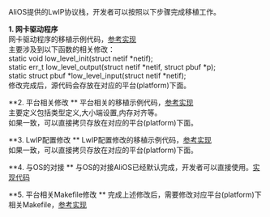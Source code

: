 AliOS提供的LwIP协议栈，开发者可以按照以下步骤完成移植工作。

**1. 网卡驱动程序**  
网卡驱动程序的移植示例代码，[参考实现](https://github.com/alibaba/AliOS/blob/master/kernel/protocols/net/netif/ethernetif.c)  
主要涉及到以下函数的相关修改：  
static void low_level_init(struct netif *netif);  
static err_t low_level_output(struct netif *netif, struct pbuf *p);  
static struct pbuf *low_level_input(struct netif *netif);  
修改完成后，源代码会存放在对应的平台(platform)下面。  

**2. 平台相关修改 ** 
平台相关的移植示例代码，[参考实现](https://github.com/alibaba/AliOS/blob/master/platform/mcu/beken/include/lwip-2.0.2/port/arch/cc.h)  
主要定义包括类型定义,大小端设置,内存对齐等。  
如果一致，可以直接拷贝存放在对应的平台(platform)下面。  

**3. LwIP配置修改  **
LwIP配置修改的移植示例代码，[参考实现](https://github.com/alibaba/AliOS/blob/master/platform/mcu/beken/include/lwip-2.0.2/port/lwipopts.h)  
如果一致，可以直接拷贝存放在对应的平台(platform)下面。  

**4. 与OS的对接 ** 
与OS的对接AliOS已经默认完成，开发者可以直接使用。[实现代码](https://github.com/alibaba/AliOS/blob/master/kernel/protocols/net/port/sys_arch.c)  

**5. 平台相关Makefile修改 ** 
完成上述修改后，需要修改对应平台(platform)下相关Makefile，[参考实现](https://github.com/alibaba/AliOS/blob/master/platform/mcu/beken/beken.mk)